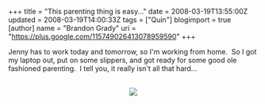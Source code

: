 +++
title = "This parenting thing is easy..."
date = 2008-03-19T13:55:00Z
updated = 2008-03-19T14:00:33Z
tags = ["Quin"]
blogimport = true 
[author]
	name = "Brandon Grady"
	uri = "https://plus.google.com/115749026413078959590"
+++

Jenny has to work today and tomorrow, so I'm working from home.  So I got my laptop out, put on some slippers, and got ready for some good ole fashioned parenting.  I tell you, it really isn't all that hard...<div><br /></div><div style="text-align: center;"><img src="http://3.bp.blogspot.com/_5WpZdqukbMw/R-FisVNK-FI/AAAAAAAAADM/_tdNjy0h50I/s320/QuinPics008-small.jpg" /><br /></div>
